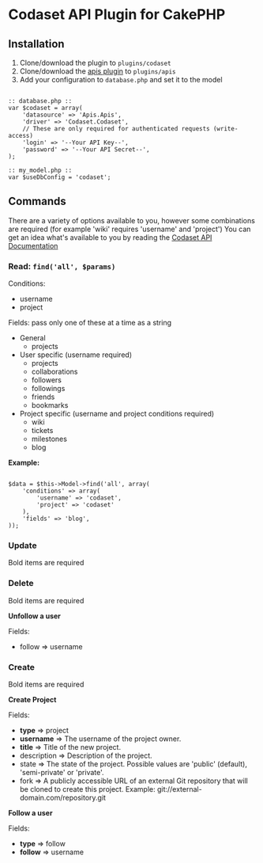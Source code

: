 # Codaset API Plugin for CakePHP

## Installation

1. Clone/download the plugin to `plugins/codaset`
2. Clone/download the [apis plugin](https://github.com/ProLoser/CakePHP-Api-Datasources) to `plugins/apis`
3. Add your configuration to `database.php` and set it to the model

<pre><code>
:: database.php ::
var $codaset = array(
	'datasource' => 'Apis.Apis',
	'driver' => 'Codaset.Codaset',
	// These are only required for authenticated requests (write-access)
	'login' => '--Your API Key--',
	'password' => '--Your API Secret--',
);

:: my_model.php ::
var $useDbConfig = 'codaset';
</code></pre>

## Commands

There are a variety of options available to you, however some combinations are required (for example 'wiki' requires 'username' and 'project')
You can get an idea what's available to you by reading the [Codaset API Documentation](http://api.codaset.com/docs)


### Read: `find('all', $params)`

Conditions:

* username
* project

Fields: pass only one of these at a time as a string

* General
	* projects
* User specific (username required)
	* projects
	* collaborations
	* followers
	* followings
	* friends
	* bookmarks
* Project specific (username and project conditions required)
	* wiki
	* tickets
	* milestones
	* blog
		
**Example:**
<pre><code>
$data = $this->Model->find('all', array(
	'conditions' => array(
		'username' => 'codaset', 
		'project' => 'codaset'
	),
	'fields' => 'blog',
));
</code></pre>
		
### Update
Bold items are required

### Delete
Bold items are required

**Unfollow a user**

Fields:

* follow => username

### Create
Bold items are required

**Create Project**

Fields:

* **type** => project
* **username** => The username of the project owner.
* **title** => Title of the new project.
* description => Description of the project.
* state => The state of the project. Possible values are 'public' (default), 'semi-private' or 'private'.
* fork => A publicly accessible URL of an external Git repository that will be cloned to create this project. Example: git://external-domain.com/repository.git

**Follow a user**

Fields:

* **type** => follow
* **follow** => username
	